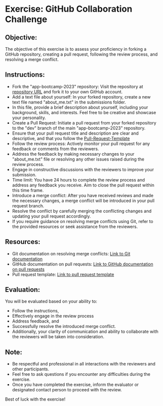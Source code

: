 # Exercise: GitHub Collaboration Challenge

## Objective:
The objective of this exercise is to assess your proficiency in forking a GitHub repository, creating a pull request, following the review process, and resolving a merge conflict.

## Instructions:

* Fork the "app-bootcamp-2023" repository: Visit the repository at [repository URL](https://github.com/Xgrid-Engineering/app-bootcamp-2023/) and fork it to your own GitHub account.
* Add a text file about yourself: In your forked repository, create a new text file named "about_me.txt" in the submissions folder.
* In this file, provide a brief description about yourself, including your background, skills, and interests. Feel free to be creative and showcase your personality.
* Create a Pull Request: Initiate a pull request from your forked repository to the "dev" branch of the main "app-bootcamp-2023" repository.
* Ensure that your pull request title and description are clear and descriptive, and that you follow the [Pull-Request-Template](https://github.com/Xgrid-Engineering/app-bootcamp-2023/blob/main/.github/PULL_REQUEST_TEMPLATE/pull-request-template.md)
* Follow the review process: Actively monitor your pull request for any feedback or comments from the reviewers.
* Address the feedback by making necessary changes to your "about_me.txt" file or resolving any other issues raised during the review process.
* Engage in constructive discussions with the reviewers to improve your submission.
* Time limit: You have 24 hours to complete the review process and address any feedback you receive. Aim to close the pull request within this time frame.
* Introduce a merge conflict: After you have received reviews and made the necessary changes, a merge conflict will be introduced in your pull request branch.
* Resolve the conflict by carefully merging the conflicting changes and updating your pull request accordingly.
* If you require guidance on resolving merge conflicts using Git, refer to the provided resources or seek assistance from the reviewers.

## Resources:
* Git documentation on resolving merge conflicts: [Link to Git documentation](https://www.atlassian.com/git/tutorials/using-branches/merge-conflicts)
* GitHub documentation on pull requests: [Link to GitHub documentation on pull requests](https://www.atlassian.com/git/tutorials/making-a-pull-request)
* Pull request template: [Link to pull request template](https://github.com/Xgrid-Engineering/app-bootcamp-2023/blob/main/.github/PULL_REQUEST_TEMPLATE/pull-request-template.md)

## Evaluation:
You will be evaluated based on your ability to:
* Follow the instructions,
* Effectively engage in the review process
* Address feedback, and
* Successfully resolve the introduced merge conflict.
* Additionally, your clarity of communication and ability to collaborate with the reviewers will be taken into consideration.


## Note:
* Be respectful and professional in all interactions with the reviewers and other participants.
* Feel free to ask questions if you encounter any difficulties during the exercise.
* Once you have completed the exercise, inform the evaluator or designated contact person to proceed with the review.

Best of luck with the exercise!

